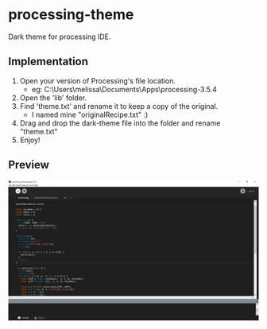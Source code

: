 # processing-theme
Dark theme for processing IDE. 

## Implementation
1. Open your version of Processing's file location.
   * eg: C:\Users\melissa\Documents\Apps\processing-3.5.4
2. Open the 'lib' folder.
3. Find 'theme.txt' and rename it to keep a copy of the original. 
   * I named mine "originalRecipe.txt" :)
4. Drag and drop the dark-theme file into the folder and rename "theme.txt"
5. Enjoy! 


## Preview
![](images/fullscreen.PNG)
